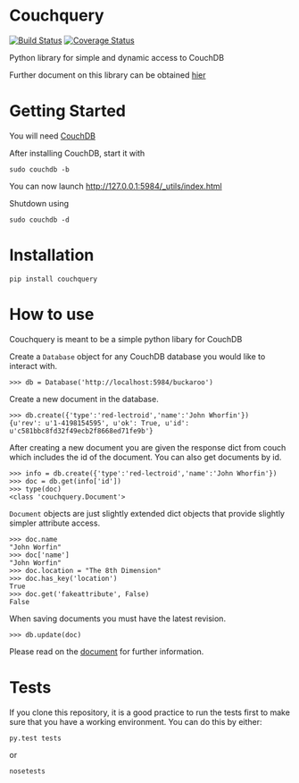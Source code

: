Couchquery
==========

[![Build Status](https://travis-ci.org/nicolaisi/couchquery.png?branch=develop)](https://travis-ci.org/nicolaisi/couchquery)
[![Coverage Status](https://coveralls.io/repos/nicolaisi/couchquery/badge.png?branch=develop)](https://coveralls.io/r/nicolaisi/couchquery?branch=develop)

Python library for simple and dynamic access to CouchDB

Further document on this library can be obtained [hier](http://mikeal.github.io/couchquery/)


Getting Started
===============
You will need [CouchDB](http://docs.couchdb.org/en/latest/install/index.html)

After installing CouchDB, start it with
    
    sudo couchdb -b
    
You can now launch http://127.0.0.1:5984/_utils/index.html

Shutdown using
    
    sudo couchdb -d

Installation
============
    
    pip install couchquery
    

How to use
==========
Couchquery is meant to be a simple python libary for CouchDB

Create a `Database` object for any CouchDB database you would like to interact with.

    >>> db = Database('http://localhost:5984/buckaroo')

Create a new document in the database.

    >>> db.create({'type':'red-lectroid','name':'John Whorfin'})
    {u'rev': u'1-4198154595', u'ok': True, u'id': u'c581bbc8fd32f49ecb2f8668ed71fe9b'}

After creating a new document you are given the response dict from couch which includes the id of the document. You can also get documents by id.

    >>> info = db.create({'type':'red-lectroid','name':'John Whorfin'})
    >>> doc = db.get(info['id'])
    >>> type(doc)
    <class 'couchquery.Document'>

`Document` objects are just slightly extended dict objects that provide slightly simpler attribute access.

    >>> doc.name
    "John Worfin"
    >>> doc['name']
    "John Worfin"
    >>> doc.location = "The 8th Dimension"
    >>> doc.has_key('location')
    True
    >>> doc.get('fakeattribute', False)
    False
    
When saving documents you must have the latest revision.

    >>> db.update(doc)
    
Please read on the [document](http://nicolaisi.github.io/couchquery/) for further information.

Tests
=====
If you clone this repository, it is a good practice to run the tests first to make sure that you have a working environment.
You can do this by either:

    py.test tests
    
or

    nosetests



